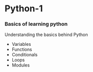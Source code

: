 # Python-1

### Basics of learning python

Understanding the basics behind Python

- Variables
- Functions
- Conditionals
- Loops
- Modules
